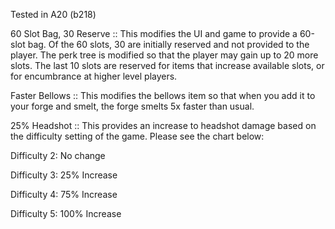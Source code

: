 Tested in A20 (b218)

60 Slot Bag, 30 Reserve :: This modifies the UI and game to provide a 60-slot bag. Of the 60 slots, 30 are initially reserved and not provided to the player. The perk tree is modified so that the player may gain up to 20 more slots. The last 10 slots are reserved for items that increase available slots, or for encumbrance at higher level players.

Faster Bellows :: This modifies the bellows item so that when you add it to your forge and smelt, the forge smelts 5x faster than usual.

25% Headshot :: This provides an increase to headshot damage based on the difficulty setting of the game. Please see the chart below:

Difficulty 2: No change

Difficulty 3: 25% Increase

Difficulty 4: 75% Increase

Difficulty 5: 100% Increase
